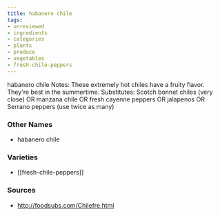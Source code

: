 ```yaml
---
title: habanero chile
tags:
- unreviewed
- ingredients
- categories
- plants
- produce
- vegetables
- fresh-chile-peppers
---
```

habanero chile Notes: These extremely hot chiles have a fruity flavor. They're best in the summertime. Substitutes: Scotch bonnet chiles (very close) OR manzana chile OR fresh cayenne peppers OR jalapenos OR Serrano peppers (use twice as many)

### Other Names

* habanero chile

### Varieties

* [[fresh-chile-peppers]]

### Sources
* http://foodsubs.com/Chilefre.html
